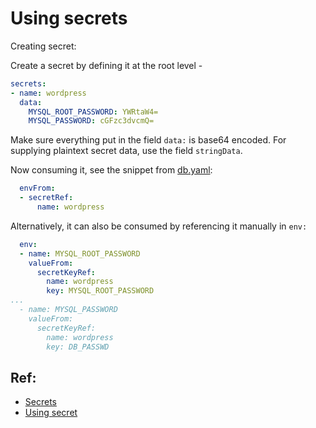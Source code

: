 # Using secrets

Creating secret:

Create a secret by defining it at the root level -
```yaml
secrets:
- name: wordpress
  data:
    MYSQL_ROOT_PASSWORD: YWRtaW4=
    MYSQL_PASSWORD: cGFzc3dvcmQ=
```
Make sure everything put in the field `data:` is base64 encoded.
For supplying plaintext secret data, use the field `stringData`.

Now consuming it, see the snippet from [db.yaml](db.yaml):

```yaml
  envFrom:
  - secretRef:
      name: wordpress
```

Alternatively, it can also be consumed by referencing it manually in `env:`

```yaml
  env:
  - name: MYSQL_ROOT_PASSWORD
    valueFrom:
      secretKeyRef:
        name: wordpress
        key: MYSQL_ROOT_PASSWORD
...
  - name: MYSQL_PASSWORD
    valueFrom:
      secretKeyRef:
        name: wordpress
        key: DB_PASSWD
```

## Ref:

- [Secrets](https://kubernetes.io/docs/concepts/configuration/secret/)
- [Using secret](https://kubernetes.io/docs/api-reference/v1.6/#envvarsource-v1-core)

